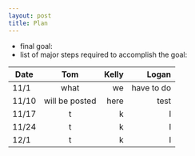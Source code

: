 ```yaml
---
layout: post
title: Plan
---
```


- final goal:
- list of major steps required to accomplish the goal:



| Date        | Tom         | Kelly  | Logan |
| ------------- |:-------------:| -----:| -----:|
| 11/1 | what  | we | have to do |
| 11/10 | will be posted| here     |   test |
| 11/17 | t      |    k  | l |
| 11/24 | t| k  | l |
| 12/1  | t | k | l|
